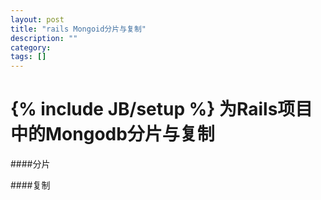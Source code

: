 ```yaml
---
layout: post
title: "rails Mongoid分片与复制"
description: ""
category: 
tags: []
---
```

{% include JB/setup %}
为Rails项目中的Mongodb分片与复制
====================

####分片

####复制

